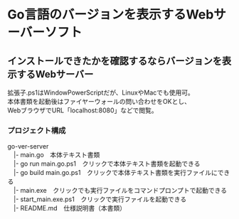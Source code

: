 # Go言語のバージョンを表示するWebサーバーソフト
## インストールできたかを確認するならバージョンを表示するWebサーバー
拡張子.ps1はWindowPowerScriptだが、LinuxやMacでも使用可。  
本体書類を起動後はファイヤーウォールの問い合わせをOKとし、  
WebブラウザでURL「localhost:8080」などで閲覧。

### プロジェクト構成
go-ver-server  
　|- main.go　本体テキスト書類  
　|- go run main.go.ps1　クリックで本体テキスト書類を起動できる  
　|- go build main.go.ps1　クリックで本体テキスト書類を実行ファイルにできる  
　|- main.exe　クリックでも実行ファイルをコマンドプロンプトで起動できる  
　|- start_main.exe.ps1　クリックで実行ファイルを起動できる  
　|- README.md　仕様説明書（本書類）

